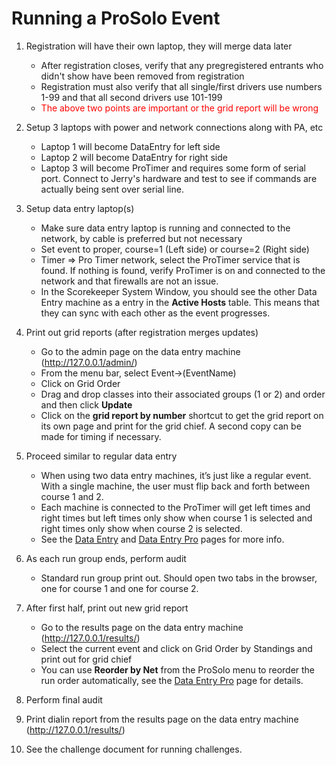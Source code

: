 # Running a ProSolo Event

1. Registration will have their own laptop, they will merge data later
    * After registration closes, verify that any pregregistered entrants who didn't show have been removed from registration
    * Registration must also verify that all single/first drivers use numbers 1-99 and that all second drivers use 101-199
    * <span style='color:red'>The above two points are important or the grid report will be wrong</span>

2. Setup 3 laptops with power and network connections along with PA, etc
    * Laptop 1 will become DataEntry for left side
    * Laptop 2 will become DataEntry for right side
    * Laptop 3 will become ProTimer and requires some form of serial port.
      Connect to Jerry's hardware and test to see if commands are actually being sent over serial line.

3. Setup data entry laptop(s)
    * Make sure data entry laptop is running and connected to the network, by cable is preferred but not necessary
    * Set event to proper, course=1 (Left side) or course=2 (Right side)
    * Timer => Pro Timer network, select the ProTimer service that is found.
      If nothing is found, verify ProTimer is on and connected to the network and that firewalls are not an issue.
    * In the Scorekeeper System Window, you should see the other Data Entry machine as a entry in the **Active Hosts** table.
      This means that they can sync with each other as the event progresses.

4. Print out grid reports (after registration merges updates)
    * Go to the admin page on the data entry machine (<http://127.0.0.1/admin/>)
    * From the menu bar, select Event&rarr;(EventName)
    * Click on Grid Order
    * Drag and drop classes into their associated groups (1 or 2) and order and then click **Update**
    * Click on the **grid report by number** shortcut to get the grid report on its own page and print for the grid chief.  A second copy can be made for timing if necessary.

5. Proceed similar to regular data entry
    * When using two data entry machines, it’s just like a regular event.  With a single machine, the user must flip back and forth between course 1 and 2.
    * Each machine is connected to the ProTimer will get left times and right times but left times only show when course 1 is selected and right times only show when course 2 is selected.
    * See the [Data Entry](dataentry.md) and [Data Entry Pro](dataentry-pro.md) pages for more info.

6. As each run group ends, perform audit
    * Standard run group print out.  Should open two tabs in the browser, one for course 1 and one for course 2.

7. After first half, print out new grid report
    * Go to the results page on the data entry machine (<http://127.0.0.1/results/>)
    * Select the current event and click on Grid Order by Standings and print out for grid chief
    * You can use **Reorder by Net** from the ProSolo menu to reorder the run order automatically, see the [Data Entry Pro](dataentry-pro.md) page for details.

8. Perform final audit

9. Print dialin report from the results page on the data entry machine (<http://127.0.0.1/results/>)

10. See the challenge document for running challenges.


